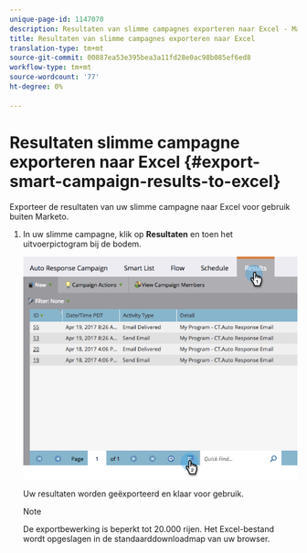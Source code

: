 ```yaml
---
unique-page-id: 1147070
description: Resultaten van slimme campagnes exporteren naar Excel - Marketo Docs - Productdocumentatie
title: Resultaten van slimme campagnes exporteren naar Excel
translation-type: tm+mt
source-git-commit: 00887ea53e395bea3a11fd28e0ac98b085ef6ed8
workflow-type: tm+mt
source-wordcount: '77'
ht-degree: 0%

---
```



# Resultaten slimme campagne exporteren naar Excel {#export-smart-campaign-results-to-excel}

Exporteer de resultaten van uw slimme campagne naar Excel voor gebruik buiten Marketo.

1. In uw slimme campagne, klik op **Resultaten** en toen het uitvoerpictogram bij de bodem.

   ![](assets/exportexcel-hands.png)

   Uw resultaten worden geëxporteerd en klaar voor gebruik.

   >[!NOTE]
   >
   >De exportbewerking is beperkt tot 20.000 rijen. Het Excel-bestand wordt opgeslagen in de standaarddownloadmap van uw browser.

